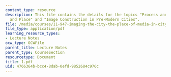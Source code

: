 ```yaml
---
content_type: resource
description: This file contains the details for the topics "Process and Form, Work
  and Place" and "Image Construction in Pre-Modern Cities".
file: /media/courses/11-947-imaging-the-city-the-place-of-media-in-city-design-and-development-fall-1998/4766364bbcc48dab0efd9852684c970c_1.pdf
file_type: application/pdf
learning_resource_types:
- Lecture Notes
ocw_type: OCWFile
parent_title: Lecture Notes
parent_type: CourseSection
resourcetype: Document
title: 1.pdf
uid: 4766364b-bcc4-8dab-0efd-9852684c970c
---
```

